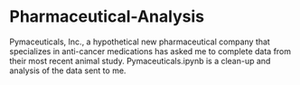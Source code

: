 # Pharmaceutical-Analysis
Pymaceuticals, Inc., a hypothetical new pharmaceutical company that specializes in anti-cancer medications has asked me to complete data from their most recent animal study. Pymaceuticals.ipynb is a clean-up and analysis of the data sent to me.
